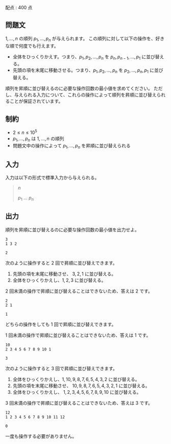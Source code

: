 配点 : $400$ 点

## 問題文

$1,\dots, n$ の順列 $p_1,\dots,p_n$ が与えられます。
この順列に対して以下の操作を、好きな順で何度でも行えます。

- 全体をひっくりかえす。つまり、$p_1,p_2,\dots,p_n$ を $p_n,p_{n-1},\dots,p_1$ に並び替える。
- 先頭の項を末尾に移動させる。つまり、$p_1, p_2, \dots,p_n$ を $p_2,\dots, p_n, p_1$ に並び替える。

順列を昇順に並び替えるのに必要な操作回数の最小値を求めてください。
ただし、与えられる入力について、これらの操作によって順列を昇順に並び替えられることが保証されています。

## 制約

- $2 \leq n \leq 10^5$
- $p_1,\dots,p_n$ は $1,\dots,n$ の順列
- 問題文中の操作によって $p_1,\dots,p_n$ を昇順に並び替えられる

## 入力

入力は以下の形式で標準入力から与えられる。

> $n$
> 
> $p_1$ $\dots$ $p_n$

## 出力

順列を昇順に並び替えるのに必要な操作回数の最小値を出力せよ。

```input1
3
1 3 2
```

```output1
2
```

次のように操作すると $2$ 回で昇順に並び替えできます。

1. 先頭の項を末尾に移動させ、 $3, 2, 1$ に並び替える。
2. 全体をひっくりかえし、$1, 2, 3$ に並び替える。

$2$ 回未満の操作で昇順に並び替えることはできないため、答えは $2$ です。

```input2
2
2 1
```

```output2
1
```

どちらの操作をしても $1$ 回で昇順に並び替えできます。

$1$ 回未満の操作で昇順に並び替えることはできないため、答えは $1$ です。

```input3
10
2 3 4 5 6 7 8 9 10 1
```

```output3
3
```

次のように操作すると $3$ 回で昇順に並び替えできます。

1. 全体をひっくりかえし、$1,10,9,8,7,6,5,4,3,2$ に並び替える。
2. 先頭の項を末尾に移動させ、 $10,9,8,7,6,5,4,3,2,1$ に並び替える。
3. 全体をひっくりかえし、 $1,2,3,4,5,6,7,8,9,10$ に並び替える。

$3$ 回未満の操作で昇順に並び替えることはできないため、答えは $3$ です。

```input4
12
1 2 3 4 5 6 7 8 9 10 11 12
```

```output4
0
```

一度も操作する必要がありません。